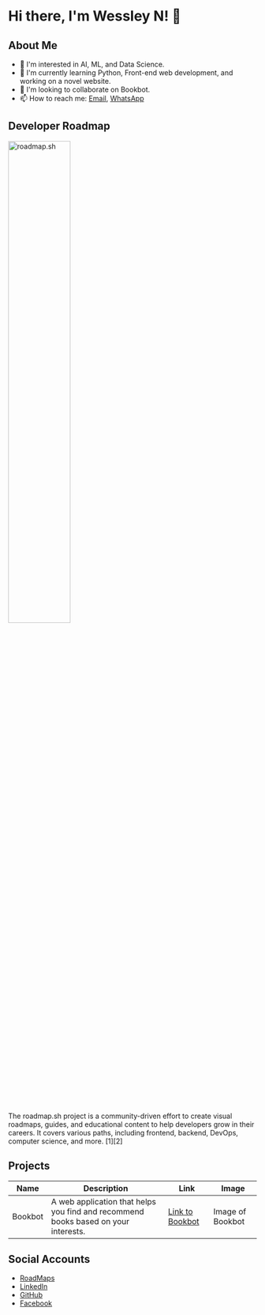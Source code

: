 # Hi there, I'm Wessley N! 👋

## About Me
- 👀 I'm interested in AI, ML, and Data Science.
- 🌱 I'm currently learning Python, Front-end web development, and working on a novel website.
- 💞️ I'm looking to collaborate on Bookbot.
- 📫 How to reach me: [Email](mailto:wessleynyakaz@gmail.com), [WhatsApp](https://wa.me/qr/FP6EIVBHXLW7B1)

## Developer Roadmap
<a href="https://roadmap.sh"><img src="https://roadmap.sh/card/tall/660c5561da1671f98605ec75?variant=dark" alt="roadmap.sh" width="50%"/></a>

The roadmap.sh project is a community-driven effort to create visual roadmaps, guides, and educational content to help developers grow in their careers. It covers various paths, including frontend, backend, DevOps, computer science, and more. [1][2]

## Projects

| Name | Description | Link | Image |
| --- | --- | --- | --- |
| Bookbot | A web application that helps you find and recommend books based on your interests. | [Link to Bookbot](#) | Image of Bookbot |

## Social Accounts
- [RoadMaps](https://roadmap.sh/u/wessleyn)
- [LinkedIn](https://www.linkedin.com/in/wessley-nyakanyanga-08b804270)
- [GitHub](https://github.com/wessleynyakaz)
- [Facebook](https://www.facebook.com/[your-facebook-handle])
